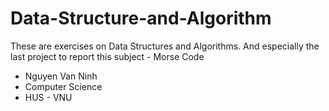 # Data-Structure-and-Algorithm
These are exercises on Data Structures and Algorithms. 
And especially the last project to report this subject - Morse Code

- Nguyen Van Ninh 
- Computer Science 
- HUS - VNU 
